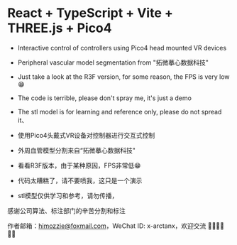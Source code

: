 # React + TypeScript + Vite + THREE.js + Pico4

- Interactive control of controllers using Pico4 head mounted VR devices
- Peripheral vascular model segmentation from "拓微摹心数据科技"
- Just take a look at the R3F version, for some reason, the FPS is very low 😁
- The code is terrible, please don't spray me, it's just a demo
- The stl model is for learning and reference only, please do not spread it、

- 使用Pico4头戴式VR设备对控制器进行交互式控制
- 外周血管模型分割来自“拓微摹心数据科技"
- 看看R3F版本，由于某种原因，FPS非常低😁
- 代码太糟糕了，请不要喷我，这只是一个演示
- stl模型仅供学习和参考，请勿传播，

感谢公司算法、标注部门的辛苦分割和标注

作者邮箱：himozzie@foxmail.com，WeChat ID: x-arctanx，欢迎交流 👏🏻👏🏻👏🏻